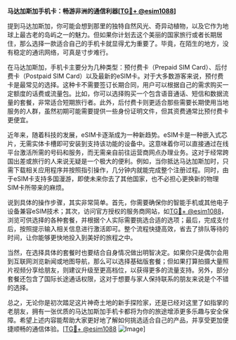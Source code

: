 **马达加斯加手机卡：畅游非洲的通信利器[[TG💪+ @esim1088](https://t.me/s/esim1088)]**

提到马达加斯加，你可能会想到那里的独特自然风光、奇异动植物，以及它作为地球上最古老的岛屿之一的魅力。但如果你计划去这个美丽的国家旅行或者长期居住，那么选择一款适合自己的手机卡就显得尤为重要了。毕竟，在陌生的地方，没有稳定的通讯网络，可真是寸步难行。

在马达加斯加，手机卡主要分为几种类型：预付费卡（Prepaid SIM Card）、后付费卡（Postpaid SIM Card）以及最新的eSIM卡。对于大多数游客来说，预付费卡是最常见的选择。这种卡不需要签订长期合同，用户可以根据自己的需求购买一定额度的话费或流量包。比如，你可以选择购买一个包含语音通话、短信和数据流量的套餐，非常适合短期旅行者。此外，后付费卡则更适合那些需要长期使用当地服务的人群，虽然初期可能需要提供一些身份证明文件，但其资费通常比预付费卡更便宜。

近年来，随着科技的发展，eSIM卡逐渐成为一种新趋势。eSIM卡是一种嵌入式芯片，无需实体卡槽即可安装到支持该功能的设备中。这意味着你可以直接通过在线平台激活所需的号码和服务，而无需亲自前往运营商网点办理业务。这对于经常跨国出差或旅行的人来说无疑是一个极大的便利。例如，当你抵达马达加斯加时，只需下载相关应用程序并按照指引操作，几分钟内就能完成整个注册过程。同时，由于eSIM卡支持多国漫游，即使未来你去了其他国家，也不必担心更换新的物理SIM卡所带来的麻烦。

说到具体的操作步骤，其实非常简单。首先，你需要确保你的智能手机或其他电子设备兼容eSIM技术；其次，访问官方授权的服务商网站，如[TG💪+ @esim1088](https://t.me/s/esim1088)，浏览可供选择的各种套餐，并根据个人实际需要挑选合适的选项；最后，完成支付后，按照提示输入相关信息进行激活即可。整个流程快捷高效，省去了排队等待的时间，让你能够更快地投入到美好的旅程之中。

当然，在选择具体的套餐时也要结合自身情况做出明智决定。如果你只是偶尔会用到互联网浏览新闻或地图导航，那么可以选择基础版套餐；但如果打算拍摄大量照片视频分享给朋友，则建议升级至更高档位，以获得更多的流量支持。另外，部分套餐还包含了国际长途通话权限，这对于想要与家人保持联系的朋友来说是个不错的选择。

总之，无论你是初次踏足这片神奇土地的新手探险家，还是已经对这里了如指掌的老朋友，拥有一张优质的马达加斯加手机卡都将为你的旅途增添更多乐趣与安全保障。希望上述内容能帮助大家更好地了解如何挑选适合自己的产品，并享受更加便捷顺畅的通信体验。[[TG💪+ @esim1088](https://t.me/s/esim1088) ![Image](https://i.postimg.cc/4NQfJmqS/Snipaste-2025-05-13-00-14-12.png)]